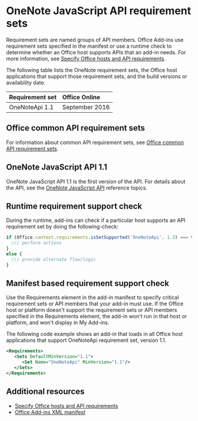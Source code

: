 # OneNote JavaScript API requirement sets

Requirement sets are named groups of API members. Office Add-ins use requirement sets specified in the manifest or use a runtime check to determine whether an Office host supports APIs that an add-in needs. For more information, see [Specify Office hosts and API requirements](../../docs/overview/specify-office-hosts-and-api-requirements.md).

The following table lists the OneNote requirement sets, the Office host applications that support those requirement sets, and the build versions or availability date.

|  Requirement set  |  Office Online | 
|:-----|:-----|
| OneNoteApi 1.1  | September 2016 |  

## Office common API requirement sets
For information about common API requirement sets, see [Office common API requirement sets](office-add-in-requirement-sets.md).

## OneNote JavaScript API 1.1 
OneNote JavaScript API 1.1 is the first version of the API. For details about the API, see the [OneNote JavaScript API](../onenote/word-add-ins-reference-overview.md) reference topics.

## Runtime requirement support check

During the runtime, add-ins can check if a particular host supports an API requirement set by doing the following-check: 

```js
if (Office.context.requirements.isSetSupported('OneNoteApi', 1.3) === true) {
  /// perform actions
}
else {
  /// provide alternate flow/logic
}
```

## Manifest based requirement support check

Use the Requirements element in the add-in manifest to specify critical requirement sets or API members that your add-in must use. If the Office host or platform doesn't support the requirement sets or API members specified in the Requirements element, the add-in won't run in that host or platform, and won't display in My Add-ins.

The following code example shows an add-in that loads in all Office host applications that support OneNoteApi requirement set, version 1.1.

```xml
<Requirements>
   <Sets DefaultMinVersion="1.1">
      <Set Name="OneNoteApi" MinVersion="1.1"/>
   </Sets>
</Requirements>
```



## Additional resources

- [Specify Office hosts and API requirements](../../docs/overview/specify-office-hosts-and-api-requirements.md)
- [Office Add-ins XML manifest](../../docs/overview/add-in-manifests.md)
